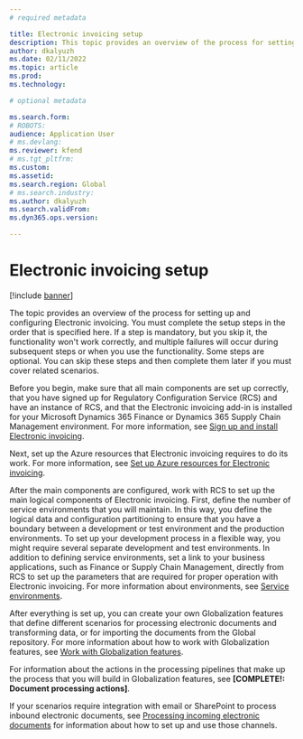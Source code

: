 ```yaml
---
# required metadata

title: Electronic invoicing setup
description: This topic provides an overview of the process for setting up and configuring Electronic invoicing.
author: dkalyuzh
ms.date: 02/11/2022
ms.topic: article
ms.prod: 
ms.technology: 

# optional metadata

ms.search.form: 
# ROBOTS: 
audience: Application User
# ms.devlang: 
ms.reviewer: kfend
# ms.tgt_pltfrm: 
ms.custom: 
ms.assetid: 
ms.search.region: Global
# ms.search.industry: 
ms.author: dkalyuzh
ms.search.validFrom: 
ms.dyn365.ops.version: 

---
```


# Electronic invoicing setup

[!include [banner](../includes/banner.md)]

The topic provides an overview of the process for setting up and configuring Electronic invoicing. You must complete the setup steps in the order that is specified here. If a step is mandatory, but you skip it, the functionality won't work correctly, and multiple failures will occur during subsequent steps or when you use the functionality. Some steps are optional. You can skip these steps and then complete them later if you must cover related scenarios.

Before you begin, make sure that all main components are set up correctly, that you have signed up for Regulatory Configuration Service (RCS) and have an instance of RCS, and that the Electronic invoicing add-in is installed for your Microsoft Dynamics 365 Finance or Dynamics 365 Supply Chain Management environment. For more information, see [Sign up and install Electronic invoicing](e-invoicing-install-add-in-microservices-lcs.md).

Next, set up the Azure resources that Electronic invoicing requires to do its work. For more information, see [Set up Azure resources for Electronic invoicing](e-invoicing-set-up-azure-resources.md).

After the main components are configured, work with RCS to set up the main logical components of Electronic invoicing. First, define the number of service environments that you will maintain. In this way, you define the logical data and configuration partitioning to ensure that you have a boundary between a development or test environment and the production environments. To set up your development process in a flexible way, you might require several separate development and test environments. In addition to defining service environments, set a link to your business applications, such as Finance or Supply Chain Management, directly from RCS to set up the parameters that are required for proper operation with Electronic invoicing. For more information about environments, see [Service environments](e-invoicing-service-environments.md).

After everything is set up, you can create your own Globalization features that define different scenarios for processing electronic documents and transforming data, or for importing the documents from the Global repository. For more information about how to work with Globalization features, see [Work with Globalization features](e-invoicing-working-globalization-features.md).

For information about the actions in the processing pipelines that make up the process that you will build in Globalization features, see **[COMPLETE!: Document processing actions]**.

If your scenarios require integration with email or SharePoint to process inbound electronic documents, see [Processing incoming electronic documents](e-invoicing-process-incoming-electronic-documents.md) for information about how to set up and use those channels.
